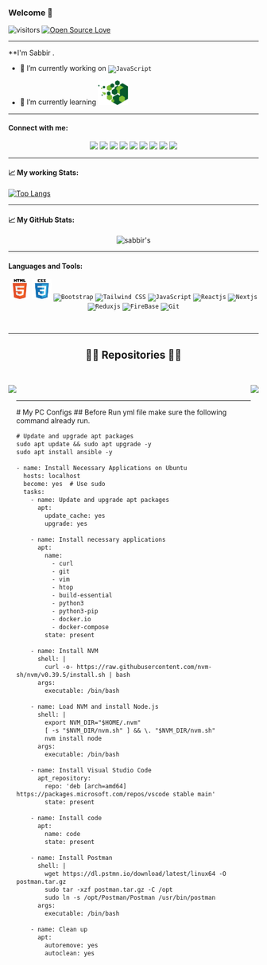 ### Welcome 🤝


![visitors](https://visitor-badge.laobi.icu/badge?page_id=ah-sabbir)
[![Open Source Love](https://badges.frapsoft.com/os/v1/open-source.svg?v=102)](https://github.com/ellerbrock/open-source-badge/)

----

**I'm Sabbir .


- 🔭 I’m currently working on <code><img alt="JavaScript" width="40px" src="https://brandeps.com/icon-download/J/Javascript-icon-vector-03.svg" /></code>

- 🌱 I’m currently learning <code><img alt="MERN" width="60px" src="https://github.com/ah-sabbir/ah-sabbir/blob/main/static/img/mern.svg"/></code>

<!-- - 👯 I’m looking to collaborate on ...
- 🤔 I’m looking for help with ... -->

---
#### Connect with me:

<p align="center">
  <a href="https://github.com/ah-sabbir" alt="GitHub"><img src="https://img.icons8.com/fluent/72/000000/github.png"></a>
  <a href="https://ah-sabbir.github.io/" alt="Website"><img src="https://img.icons8.com/bubbles/72/000000/domain.png"></a>
  <a href="https://www.linkedin.com/in/ah-sabbir/" alt="LinkedIn"><img src="https://img.icons8.com/color/72/000000/linkedin-2.png"/></a>
  <a href="https://medium.com/@ah-sabbir" alt="Medium"><img src="https://img.icons8.com/ios-filled/72/000000/medium-monogram.png"></a>
  <a href="https://www.youtube.com/ah-sabbir" alt="Youtube"><img src="https://img.icons8.com/color/72/000000/youtube-play.png"></a>
  <a href="https://twitter.com/ah_sabbir_" alt="Twitter"><img src="https://img.icons8.com/fluent/72/000000/twitter.png"></a>
  <a href="https://www.instagram.com/ah_sabbir_/" alt="Instagram"><img src="https://img.icons8.com/fluent/72/000000/instagram-new.png"></a>
  <a href="https://www.facebook.com/ah.sabbir.me" alt="Facebook"><img src="https://img.icons8.com/fluent/72/000000/facebook-new.png"></a>
  <a href="https://www.snapchat.com/add/#"><img src="https://img.icons8.com/plasticine/72/000000/snapchat.png"/></a>
</p>





---

#### 📈 My working Stats:

[![Top Langs](https://github-readme-stats.vercel.app/api/top-langs/?username=ah-sabbir&langs_count=20&show_icons=true&theme=merko&count_private=true&layout=compact&card_width=1200)](https://github.com/ah-sabbir/github-readme-stats)

---

#### 📈 My GitHub Stats:

<p align="center"> <img src="https://github-readme-stats.vercel.app/api?username=ah-sabbir&show_icons=true&theme=gotham" alt="sabbir's" />


  
  
  <br />

---
#### Languages and Tools:
<p align="center">
<code><img alt="HTML5" width="40px" src="https://raw.githubusercontent.com/github/explore/80688e429a7d4ef2fca1e82350fe8e3517d3494d/topics/html/html.png" /></code>
<code><img alt="CSS3" width="40px" src="https://raw.githubusercontent.com/github/explore/80688e429a7d4ef2fca1e82350fe8e3517d3494d/topics/css/css.png" /></code>
<code><img alt="Bootstrap" width="40px" src="https://brandeps.com/icon-download/B/Bootstrap-icon-vector-07.svg" /></code>
<code><img alt="Tailwind CSS" width="40px" src="https://brandeps.com/icon-download/T/Tailwindcss-icon-vector-01.svg" /></code>
<code><img alt="JavaScript" width="40px" src="https://brandeps.com/icon-download/J/Javascript-icon-vector-03.svg" /></code>
<code><img alt="Reactjs" width="40px" src="https://brandeps.com/icon-download/R/Reactjs-icon-vector-01.svg" /></code>
<code><img alt="Nextjs" width="40px" src="https://brandeps.com/icon-download/N/Nextjs-icon-vector-01.svg" /></code>
<code><img alt="Reduxjs" width="40px" src="https://brandeps.com/icon-download/R/Redux-icon-vector-02.svg" /></code>
<code><img alt="FireBase" width="40px" src="https://brandeps.com/icon-download/F/Firebase-icon-vector-03.svg" /></code>
<code><img alt="Git" width="40px" src="https://brandeps.com/icon-download/G/Git-icon-vector-06.svg" /></code>
</p>

<br />

  
<hr>

<h2 align="center">👨‍💻 Repositories 👨‍💻</h2>
<br>
<div width="100%" align="center">
  <a align="left" href="https://github.com/ah-sabbir/IceBlockChain" title="IceBlockChain"><img align="left" height="115" src="https://github-readme-stats.vercel.app/api/pin/?username=ah-sabbir&repo=IceBlockChain&theme=react&border_color=61dafb&border_radius=10"></a>
  
  <a align="right" href="https://github.com/ah-sabbir/soundcast" title="50-days-of-js"><img align="right" height="115" src="https://github-readme-stats.vercel.app/api/pin/?username=ah-sabbir&repo=50-days-of-js&theme=react&border_color=61dafb&border_radius=10"></a>
</div>
  
<!--   https://github.com/ah-sabbir/IceBlockChain -->
  
  
  
  
  

<!-- Here are some ideas to get you started:

- 🔭 I’m currently working on ...
- 🌱 I’m currently learning ...
- 👯 I’m looking to collaborate on ...
- 🤔 I’m looking for help with ...
- 💬 Ask me about ...
- 📫 How to reach me: ...
- 😄 Pronouns: ...
- ⚡ Fun fact: ... -->

<!-- [Contribution guidelines for this project](docs/CONTRIBUTING.md) -->


<!-- <img  src="https://github-readme-stats.vercel.app/api?username=ah-sabbir&show_icons=true&hide_border=true&theme=tokyonight" width="48%" align="right" >
<img  src="https://github-readme-streak-stats.herokuapp.com/?user=ah-sabbir&theme=tokyonight&hide_border=true" width="49%" >

[![GitHub Streak](https://github-readme-streak-stats.herokuapp.com?user=ahsabbir103&theme=dracula&date_format=M%20j%5B%2C%20Y%5D)](https://git.io/streak-stats)


![GitHub Activity Graph](https://activity-graph.herokuapp.com/graph?username=ah-sabbir&bg_color=000000&color=4fff67&line=4fff67&point=ffffff&area=true&hide_border=true) -->

  
  
  
  
  
[twitter]: https://twitter.com/ah_sabbir_
[Linkedin]: https://www.linkedin.com/in/ah-sabbir/
[codepen]: https://codepen.io/ah-sabbir
[portfolio]: http://tasktime.org

<!-- [<img align="left" alt="SabbirDevs | Porfolio" width="30px" src="https://brandeps.com/icon-download/G/Globe-icon-vector-09.svg" />][portfolio] [Portfolio]

[<img align="left" alt="SabbirDevs | Twitter" width="30px" src="https://tutuldevs.github.io/frontloops-photo/loop1/twitter.svg" />][twitter] [Twitter]

[<img align="left" alt="SabbirDevs | LinkedIn" width="30px" src="https://content.linkedin.com/content/dam/me/business/en-us/amp/brand-site/v2/bg/LI-Bug.svg.original.svg" />][linkedin] [Linkedin]


<!-- [<img align="left" alt="SabbirDevs | Hashnode" width="25px" src="https://cdn.hashnode.com/res/hashnode/image/upload/v1611244244346/Y0nrI4kKp.png?auto=compress&w=500" />][Hashnode] [Hashnode] -->

<!-- [<img align="left" alt="SabbirDevs | Codepen" width="30px" src="https://github.com/ah-sabbir/ah-sabbir/blob/main/static/img/codepen.svg" />][codepen] [Codepen] -->
<br />

  
<hr>
# My PC Configs
## Before Run yml file make sure the following command already run.

```
# Update and upgrade apt packages
sudo apt update && sudo apt upgrade -y
sudo apt install ansible -y

- name: Install Necessary Applications on Ubuntu
  hosts: localhost
  become: yes  # Use sudo
  tasks:
    - name: Update and upgrade apt packages
      apt:
        update_cache: yes
        upgrade: yes

    - name: Install necessary applications
      apt:
        name:
          - curl
          - git
          - vim
          - htop
          - build-essential
          - python3
          - python3-pip
          - docker.io
          - docker-compose
        state: present

    - name: Install NVM
      shell: |
        curl -o- https://raw.githubusercontent.com/nvm-sh/nvm/v0.39.5/install.sh | bash
      args:
        executable: /bin/bash

    - name: Load NVM and install Node.js
      shell: |
        export NVM_DIR="$HOME/.nvm"
        [ -s "$NVM_DIR/nvm.sh" ] && \. "$NVM_DIR/nvm.sh"
        nvm install node
      args:
        executable: /bin/bash

    - name: Install Visual Studio Code
      apt_repository:
        repo: 'deb [arch=amd64] https://packages.microsoft.com/repos/vscode stable main'
        state: present

    - name: Install code
      apt:
        name: code
        state: present

    - name: Install Postman
      shell: |
        wget https://dl.pstmn.io/download/latest/linux64 -O postman.tar.gz
        sudo tar -xzf postman.tar.gz -C /opt
        sudo ln -s /opt/Postman/Postman /usr/bin/postman
      args:
        executable: /bin/bash

    - name: Clean up
      apt:
        autoremove: yes
        autoclean: yes
```
